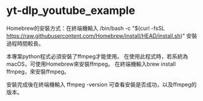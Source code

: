# yt-dlp_youtube_example
Homebrew的安裝方式：在終端機輸入
/bin/bash -c "$(curl -fsSL https://raw.githubusercontent.com/Homebrew/install/HEAD/install.sh)"
安裝過程時間較長。

本專案python程式必須安裝了ffmpeg才能使用。
在使用此程式時，若系統為macOS，可使用Homebrew來安裝ffmpeg。
在終端機輸入brew install ffmpeg，來安裝ffmpeg。

安裝完成後在終端機輸入 ffmpeg -version 可查看安裝是否成功，以及ffmpeg的版本。

